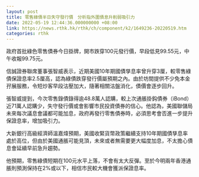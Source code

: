 ```yaml
---
layout: post
title: 零售綠債半日失守發行價　分析指外圍債息升削弱吸引力
date: 2022-05-19 12:44:36.000000000 +08:00
link: https://news.rthk.hk/rthk/ch/component/k2/1649236-20220519.htm
categories: rthk
---
```


政府首批綠色零售債券今日掛牌，開市跌穿100元發行價，早段低見99.55元，中午收報99.75元。

信誠證券聯席董事張智威表示，近期美國10年期國債孳息率曾升穿3厘，較零售綠債保證息率2.5厘高，認為綠債跌穿發行價屬預期之內。由於坊間提供不少免本金孖展服務，令短炒客早段沽壓加大，隨著相關沽盤消化，債價會逐步回升。

張智威提到，今次零售錄債錄得逾48.8萬人認購，較上次通脹掛鈎債券（iBond）近71萬人認購少，失守發行價或會影響市民投資債券的信心。他認為，美國聯儲局未來每次議息會議都可能加息，政府再發行零售債券時，必須思考會否進一步提升保證息率，增加吸引力。

大新銀行高級經濟師溫嘉煒預期，美國收緊貨幣政策繼續支持10年期國債孳息率處於高位，但由於美國通脹可能見頂，未來或者無需要更大幅度加息，不太擔心債息會延續早前急升趨勢。

他預期，零售綠債短期在100元水平上落，不會有太大反彈。至於今明兩年香港通脹則預測保持在2%或以下，相信市民較大機會獲派保證息率。
